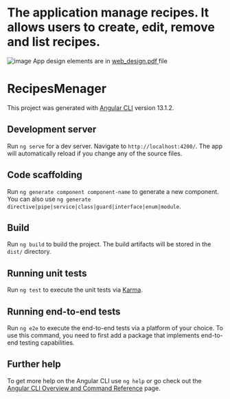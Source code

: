 
# The application manage recipes. It allows users to create, edit, remove and list recipes.

![image](https://user-images.githubusercontent.com/60195641/148314952-d6caf8d1-d766-4dcc-89e0-850fa2408561.png)
App design elements are in <a href="https://github.com/Joasia662/Recipes-Menager/blob/main/web_design.pdf ">web_design.pdf </a>file
# RecipesMenager

This project was generated with [Angular CLI](https://github.com/angular/angular-cli) version 13.1.2.

## Development server

Run `ng serve` for a dev server. Navigate to `http://localhost:4200/`. The app will automatically reload if you change any of the source files.

## Code scaffolding

Run `ng generate component component-name` to generate a new component. You can also use `ng generate directive|pipe|service|class|guard|interface|enum|module`.

## Build

Run `ng build` to build the project. The build artifacts will be stored in the `dist/` directory.

## Running unit tests

Run `ng test` to execute the unit tests via [Karma](https://karma-runner.github.io).

## Running end-to-end tests

Run `ng e2e` to execute the end-to-end tests via a platform of your choice. To use this command, you need to first add a package that implements end-to-end testing capabilities.

## Further help

To get more help on the Angular CLI use `ng help` or go check out the [Angular CLI Overview and Command Reference](https://angular.io/cli) page.
